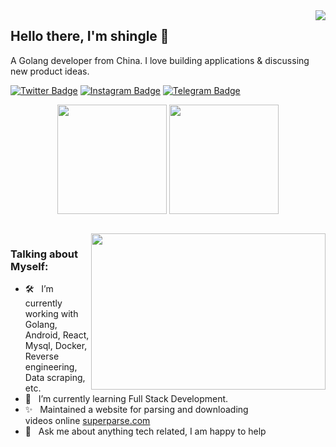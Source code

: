 <img align="right" src="https://visitor-badge.laobi.icu/badge?page_id=zumrudu-anka.zumrudu-anka">

## Hello there, I'm shingle 👋

A Golang developer from China. I love building applications & discussing new product ideas.

[![Twitter Badge](https://img.shields.io/badge/-Twitter-00acee?style=flat-square&logo=Twitter&logoColor=white)](https://twitter.com/abcdsxg)
[![Instagram Badge](https://img.shields.io/badge/-Instagram-e4405f?style=flat-square&logo=Instagram&logoColor=white)](https://instagram.com/abcdsxg/)
[![Telegram Badge](https://img.shields.io/badge/-Telegram-0088cc?style=flat-square&logo=Telegram&logoColor=white)](https://t.me/shingle)

<p align=center>
  <img height=175 align="center" src="https://github-readme-stats.vercel.app/api?username=abcdsxg&show_icons=true&theme=gotham">
  <img height=175 align="center" src="https://github-readme-stats.vercel.app/api/top-langs/?username=abcdsxg&hide=c%23,powershell,java&title_color=2aa889&text_color=99d1ce&icon_color=2bbc8a&bg_color=0c1014&langs_count=8&layout=compact" />
</p>

<br />

<img align="right" height="250" width="375" alt="" src="https://raw.githubusercontent.com/iampavangandhi/iampavangandhi/master/gifs/coder.gif" />

### Talking about Myself:

- 🛠 &nbsp; I’m currently working with Golang, Android, React, <br /> Mysql, Docker, Reverse engineering, Data scraping, etc.
- 🚀 &nbsp; I’m currently learning Full Stack Development.
- ✨ &nbsp; Maintained a website for parsing and downloading<br /> videos online [superparse.com](https://superparse.com)
- 💬 &nbsp; Ask me about anything tech related, I am happy to help

[twitter]: https://twitter.com/abcdsxg
